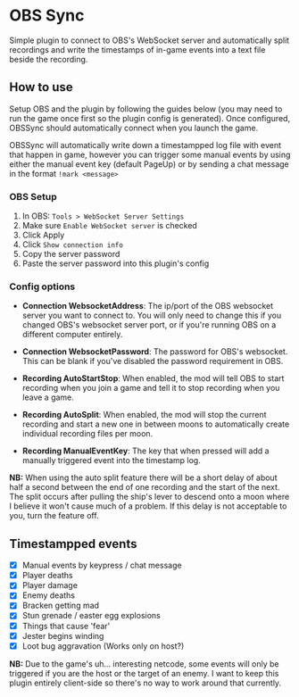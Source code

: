 # OBS Sync
Simple plugin to connect to OBS's WebSocket server and automatically split recordings and write the timestamps of
in-game events into a text file beside the recording.

## How to use

Setup OBS and the plugin by following the guides below (you may need to run the game once first so the plugin config is
generated). Once configured, OBSSync should automatically connect when you launch the game.

OBSSync will automatically write down a timestampped log file with event that happen in game, however you can trigger
some manual events by using either the manual event key (default PageUp) or by sending a chat message in the format
`!mark <message>`

### OBS Setup
1. In OBS: `Tools > WebSocket Server Settings`
2. Make sure `Enable WebSocket server` is checked
3. Click Apply
4. Click `Show connection info`
5. Copy the server password
6. Paste the server password into this plugin's config

### Config options
* **Connection WebsocketAddress**: The ip/port of the OBS websocket server you want to connect to. You will only need 
  to change this if you changed OBS's websocket server port, or if you're running OBS on a different computer
  entirely.

* **Connection WebsocketPassword**: The password for OBS's websocket. This can be blank if you've disabled the password
  requirement in OBS.

* **Recording AutoStartStop**: When enabled, the mod will tell OBS to start recording when you join a game and tell it
  to stop recording when you leave a game.

* **Recording AutoSplit**: When enabled, the mod will stop the current recording and start a new one in between moons to
  automatically create individual recording files per moon.

* **Recording ManualEventKey**: The key that when pressed will add a manually triggered event into the timestamp log.

**NB:** When using the auto split feature there will be a short delay of about half a second between the end of one
recording and the start of the next. The split occurs after pulling the ship's lever to descend onto a moon where I
believe it won't cause much of a problem. If this delay is not acceptable to you, turn the feature off.

## Timestampped events
- [x] Manual events by keypress / chat message
- [x] Player deaths
- [x] Player damage
- [x] Enemy deaths
- [x] Bracken getting mad
- [x] Stun grenade / easter egg explosions
- [x] Things that cause 'fear'
- [x] Jester begins winding
- [x] Loot bug aggravation (Works only on host?)

**NB:** Due to the game's uh... interesting netcode, some events will only be triggered if you are the host or the
target of an enemy. I want to keep this plugin entirely client-side so there's no way to work around that currently.
